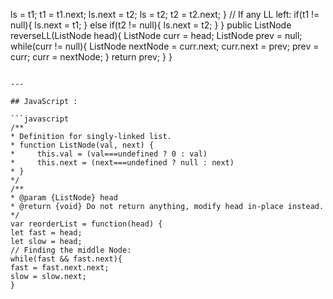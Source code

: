 ls = t1;
t1 = t1.next;
ls.next = t2;
ls = t2;
t2 = t2.next;
}
// If any LL left:
if(t1 != null){
ls.next = t1;
}
else if(t2 != null){
ls.next = t2;
}
}
public ListNode reverseLL(ListNode head){
ListNode curr = head;
ListNode prev = null;
while(curr != null){
ListNode nextNode = curr.next;
curr.next = prev;
prev = curr;
curr = nextNode;
}
return prev;
}
}
```
​
---
​
## JavaScript :
​
```javascript
/**
* Definition for singly-linked list.
* function ListNode(val, next) {
*     this.val = (val===undefined ? 0 : val)
*     this.next = (next===undefined ? null : next)
* }
*/
/**
* @param {ListNode} head
* @return {void} Do not return anything, modify head in-place instead.
*/
var reorderList = function(head) {
let fast = head;
let slow = head;
// Finding the middle Node:
while(fast && fast.next){
fast = fast.next.next;
slow = slow.next;
}